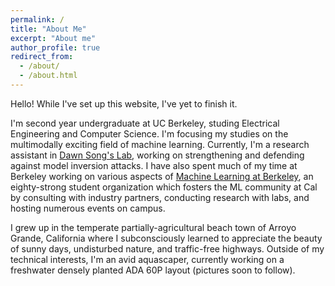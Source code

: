 ```yaml
---
permalink: /
title: "About Me"
excerpt: "About me"
author_profile: true
redirect_from: 
  - /about/
  - /about.html
---
```


Hello! While I've set up this website, I've yet to finish it.

I'm second year undergraduate at UC Berkeley, studing Electrical Engineering and Computer Science. I'm focusing my studies on the multimodally exciting field of machine learning. Currently, I'm a research assistant in [Dawn Song's Lab](https://people.eecs.berkeley.edu/~dawnsong/), working on strengthening and defending against model inversion attacks. I have also spent much of my time at Berkeley working on various aspects of [Machine Learning at Berkeley](https://ml.berkeley.edu/), an eighty-strong student organization which fosters the ML community at Cal by consulting with industry partners, conducting research with labs, and hosting numerous events on campus.

I grew up in the temperate partially-agricultural beach town of Arroyo Grande, California where I subconsciously learned to appreciate the beauty of sunny days, undisturbed nature, and traffic-free highways. Outside of my technical interests, I'm an avid aquascaper, currently working on a freshwater densely planted ADA 60P layout (pictures soon to follow).
